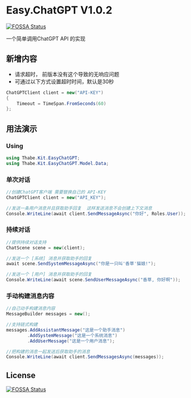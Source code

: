 # Easy.ChatGPT V1.0.2

[![FOSSA Status](https://app.fossa.com/api/projects/git%2Bgithub.com%2FDaThabe%2FEasy.ChatGPT.svg?type=shield)](https://app.fossa.com/projects/git%2Bgithub.com%2FDaThabe%2FEasy.ChatGPT?ref=badge_shield)


一个简单调用ChatGPT API 的实现

## 新增内容
* 请求超时， 前版本没有这个导致的无响应问题
* 可通过以下方式设置超时时间，默认是30秒
``` C#
ChatGPTClient client = new("API-KEY")
{
    Timeout = TimeSpan.FromSeconds(60)
};
```

## 用法演示

### Using
``` C#
using Thabe.Kit.EasyChatGPT;
using Thabe.Kit.EasyChatGPT.Model.Data;
```

### 单次对话
``` C#
//创建ChatGPT客户端 需要替换自己的 API-KEY
ChatGPTClient client = new("API_KEY");

//发送一条用户消息并且获取助手回复  这样发送消息不会创建上下文消息
Console.WriteLine(await client.SendMessageAsync("你好", Roles.User));
```


### 持续对话
```C#
//提供持续对话支持
ChatScene scene = new(client);

//发送一个 [系统] 消息并获取助手的回复
await scene.SendSystemMessageAsync("你是一只叫'香草'猫娘!");

//发送一个 [用户] 消息并获取助手的回复
Console.WriteLine(await scene.SendUserMessageAsync("香草, 你好啊"));
```

### 手动构建消息内容
```C#
//自己动手构建消息内容
MessageBuilder messages = new();

//支持链式构建
messages.AddAssistantMessage("这是一个助手消息")
        .AddSystemMessage("这是一个系统消息")
        .AddUserMessage("这是一个用户消息");

//把构建的消息一起发送后获取助手的消息
Console.WriteLine(await client.SendMessagesAsync(messages));
```

## License
[![FOSSA Status](https://app.fossa.com/api/projects/git%2Bgithub.com%2FDaThabe%2FEasy.ChatGPT.svg?type=large)](https://app.fossa.com/projects/git%2Bgithub.com%2FDaThabe%2FEasy.ChatGPT?ref=badge_large)